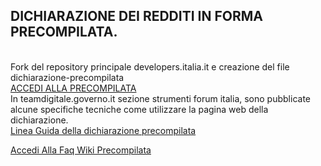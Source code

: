 <h2>DICHIARAZIONE DEI REDDITI IN FORMA PRECOMPILATA.</h2>
<br>
Fork del repository principale developers.italia.it e creazione del file dichiarazione-precompilata
<br>
<a href="https://dichiarazioneprecompilata.agenziaentrate.gov.it/PrecomWeb/">ACCEDI ALLA PRECOMPILATA </a>
<br>
In teamdigitale.governo.it sezione strumenti forum italia, sono pubblicate alcune specifiche tecniche come utilizzare la pagina web della dichiarazione.
<br>
<a href="https://forum.italia.it/t/agenzia-delle-entrate-dichiarazione-dei-redditi-in-forma-precompilata/39563">Linea Guida della dichiarazione precompilata </a>

<a href="https://github.com/marcodadamo/developers.italia.it/wiki/Agenzia-delle-Entrate,-dichiarazione-dei-redditi-in-forma-precompilata.">Accedi Alla Faq Wiki Precompilata</a>
